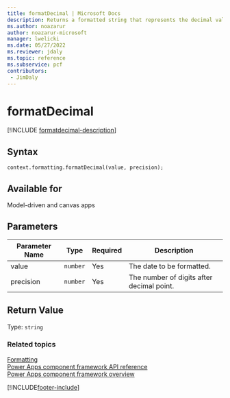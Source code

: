 ```yaml
---
title: formatDecimal | Microsoft Docs
description: Returns a formatted string that represents the decimal value after being formatted.
ms.author: noazarur
author: noazarur-microsoft
manager: lwelicki
ms.date: 05/27/2022
ms.reviewer: jdaly
ms.topic: reference
ms.subservice: pcf
contributors:
 - JimDaly
---
```


# formatDecimal

[!INCLUDE [formatdecimal-description](includes/formatdecimal-description.md)]

## Syntax

`context.formatting.formatDecimal(value, precision);`

## Available for 

Model-driven and canvas apps

## Parameters

| Parameter Name|Type|Required|Description|
| ------------- |----|--------|-----------|
|value|`number`|Yes|The date to be formatted.|
|precision|`number`|Yes|The number of digits after decimal point.|

## Return Value

Type: `string`


### Related topics

[Formatting](../formatting.md)<br/>
[Power Apps component framework API reference](../../reference/index.md)<br/>
[Power Apps component framework overview](../../overview.md)

[!INCLUDE[footer-include](../../../../includes/footer-banner.md)]